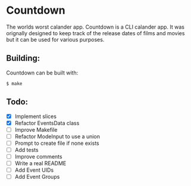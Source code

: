 # Countdown

The worlds worst calander app. Countdown is a CLI calander app. It was orignally designed to keep track of the release dates of films and movies but it can be used for various purposes.

## Building:
Countdown can be built with:

```
$ make
```

## Todo:
- [X] Implement slices
- [X] Refactor EventsData class
- [ ] Improve Makefile
- [ ] Refactor ModeInput to use a union
- [ ] Prompt to create file if none exists
- [ ] Add tests
- [ ] Improve comments
- [ ] Write a real README
- [ ] Add Event UIDs
- [ ] Add Event Groups
